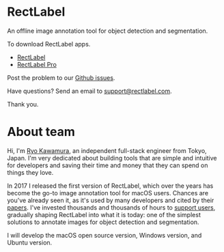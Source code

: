 # RectLabel
An offline image annotation tool for object detection and segmentation.

To download RectLabel apps.
- [RectLabel](https://apps.apple.com/app/id1210181730)
- [RectLabel Pro](https://apps.apple.com/app/id1490990105)

Post the problem to our [Github issues](https://github.com/ryouchinsa/Rectlabel-support/issues).

Have questions? Send an email to support@rectlabel.com.

Thank you.

# About team
Hi, I'm [Ryo Kawamura](https://www.linkedin.com/in/rectlabel2017), an independent full-stack engineer from Tokyo, Japan. I'm very dedicated about building tools that are simple and intuitive for developers and saving their time and money that they can spend on things they love.

In 2017 I released the first version of RectLabel, which over the years has become the go-to image annotation tool for macOS users. Chances are you've already seen it, as it's used by many developers and cited by their [papers](https://rectlabel.com/papers). I've invested thousands and thousands of hours to [support users](https://github.com/ryouchinsa/Rectlabel-support), gradually shaping RectLabel into what it is today: one of the simplest solutions to annotate images for object detection and segmentation.

I will develop the macOS open source version, Windows version, and Ubuntu version.
